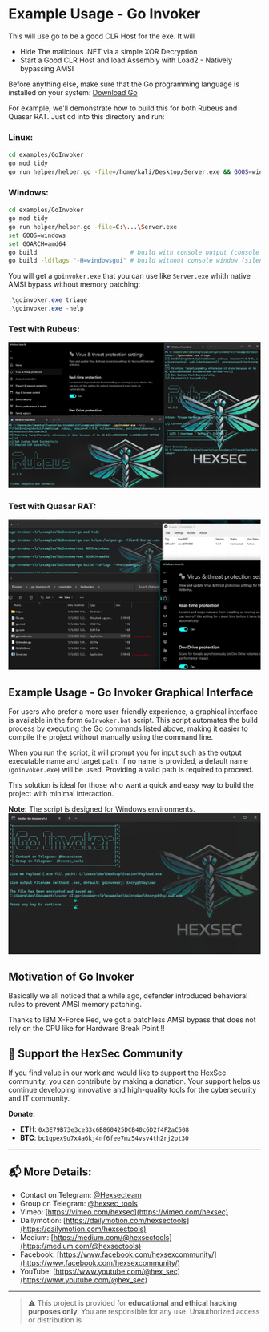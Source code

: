  # Example Usage - Go Invoker

This will use go to be a good CLR Host for the exe. It will

- Hide The malicious .NET via a simple XOR Decryption
- Start a Good CLR Host and load Assembly with Load2 - Natively bypassing AMSI

Before anything else, make sure that the Go programming language is installed on your system: [Download Go](https://go.dev/dl/)

For example, we'll demonstrate how to build this for both Rubeus and Quasar RAT. Just cd into this directory and run:


### Linux:
```bash
cd examples/GoInvoker
go mod tidy
go run helper/helper.go -file=/home/kali/Desktop/Server.exe && GOOS=windows GOARCH=amd64 go build
```
### Windows:
```bash
cd examples/GoInvoker
go mod tidy
go run helper/helper.go -file=C:\...\Server.exe
set GOOS=windows
set GOARCH=amd64
go build                          # build with console output (console app)
go build -ldflags "-H=windowsgui" # build without console window (silent GUI mode)

```
You will get a `goinvoker.exe` that you can use like `Server.exe` whith native AMSI bypass without memory patching:

```powershell
.\goinvoker.exe triage
.\goinvoker.exe -help
```
### Test with Rubeus:
![goinvokerRebeus](Images/goinvokerRebeus.png)

### Test with Quasar RAT:
![goinvokerRat](Images/goinvokerRat.png)

## Example Usage - Go Invoker Graphical Interface

For users who prefer a more user-friendly experience, a graphical interface is available in the form `GoInvoker.bat` script. This script automates the build process by executing the Go commands listed above, making it easier to compile the project without manually using the command line. 

When you run the script, it will prompt you for input such as the output executable name and target path. If no name is provided, a default name (`goinvoker.exe`) will be used. Providing a valid path is required to proceed.

This solution is ideal for those who want a quick and easy way to build the project with minimal interaction.

**Note:** The script is designed for Windows environments.
![GUI_GoInvoker](Images/GUI_GoInvoker.png)


## Motivation of Go Invoker

Basically we all noticed that a while ago, defender introduced behavioral rules to prevent AMSI memory patching.

Thanks to IBM X-Force Red, we got a patchless AMSI bypass that does not rely on the CPU like for Hardware Break Point !!


## 🤝 Support the HexSec Community
If you find value in our work and would like to support the HexSec community, you can contribute by making a donation. Your support helps us continue developing innovative and high-quality tools for the cybersecurity and IT community.

**Donate:**
- **ETH**: `0x3E79B73e3ce33c6B860425DCB40c6D2f4F2aC508`
- **BTC**: `bc1qpex9u7x4a6kj4nf6fee7mz54vsv4th2rj2pt30`

---

## 📬 More Details:
- Contact on Telegram: [@Hexsecteam](https://t.me/Hexsecteam)
- Group on Telegram: [@hexsec_tools](https://t.me/hexsec_tools)
- Vimeo: [https://vimeo.com/hexsec](https://vimeo.com/hexsec)
- Dailymotion: [https://dailymotion.com/hexsectools](https://dailymotion.com/hexsectools)
- Medium: [https://medium.com/@hexsectools](https://medium.com/@hexsectools)
- Facebook: [https://www.facebook.com/hexsexcommunity/](https://www.facebook.com/hexsexcommunity/)
- YouTube: [https://www.youtube.com/@hex_sec](https://www.youtube.com/@hex_sec)

---

> ⚠️ This project is provided for **educational and ethical hacking purposes only**. You are responsible for any use. Unauthorized access or distribution is 